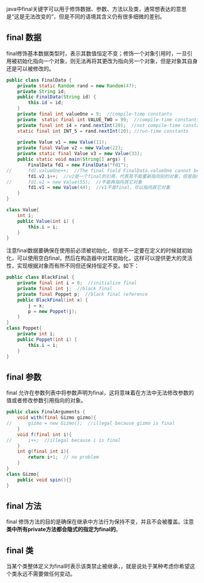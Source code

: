 java中final关键字可以用于修饰数据、参数、方法以及类，通常想表达的意思是“这是无法改变的”，但是不同的语境其含义仍有很多细微的差别。

## final 数据

final修饰基本数据类型时，表示其数值恒定不变；修饰一个对象引用时，一旦引用被初始化指向一个对象，则无法再将其更改为指向另一个对象，但是对象其自身还是可以被修改的。

```java
public class FinalData {
	private static Random rand = new Random(47);
	private String id;
	public FinalData(String id) {
		this.id = id;
	}
	private final int valueOne = 9;  //compile-time constants
	private  static final int VALUE_TWO = 99;  //compile-time constants
	private final int i4 = rand.nextInt(20);  //not compile-time constants，创建多个finalData对象时i4值会变化，但INT_5不变
	static final int INT_5 = rand.nextInt(20); //run-time constants
	
	private Value v1 = new Value(11);
	private final Value v2 = new Value(22);
	private static final Value v3 = new Value(33);
	public static void main(String[] args) {
		FinalData fd1 = new FinalData("fd1");
//		fd1.valueOne++;  //The final field FinalData.valueOne cannot be assigned
		fd1.v2.i++;  //v2是一个final的引用，代表其不能重新指向别的对象，但是指向的对象的值可被修改
//		fd1.v2 = new Value(55);  //不能再指向其它对象
		fd1.v1 = new Value(44);  //v1不是final，可以指向其它对象
	}
}

class Value{
	int i;
	public Value(int i) {
		this.i = i;
	}
}
```

注意final数据要确保在使用前必须被初始化，但是不一定要在定义的时候就初始化，可以使用空白final，然后在构造器中对其初始化，这样可以提供更大的灵活性，实现根据对象而有所不同但还保持恒定不变。如下：

```java
public class BlackFinal {
	private final int i = 0;  //initialize final
	private final int j;  //black final
	private final Poppet p;  //black final reference
	public BlackFinal(int x) {
		j = x;
		p = new Poppet(j);
	}
}
class Poppet{
	private int i;
	public Poppet(int i) {
		this.i = i;
	}
}
```

## final 参数

final 允许在参数列表中将参数声明为final，这将意味着在方法中无法修改参数的值或者修改参数引用指向的对象。

```java
public class FinalArguments {
	void with(final Gizmo gizmo){
//		gizmo = new Gizmo();  //illegal because gizmo is final
	}
	void f(final int i){
//		i++;  //illegal because i is final
	}
	int g(final int i){
		return i+1;  // no problem
	}
}
class Gizmo{
	public void spin(){}
}
```

## final 方法

final 修饰方法的目的是确保在继承中方法行为保持不变，并且不会被覆盖。注意**类中所有private方法都会隐式的指定为final的**。

## final 类
当某个类整体定义为final时表示该类禁止被继承，，就是说处于某种考虑你希望这个类永远不需要做任何变动。